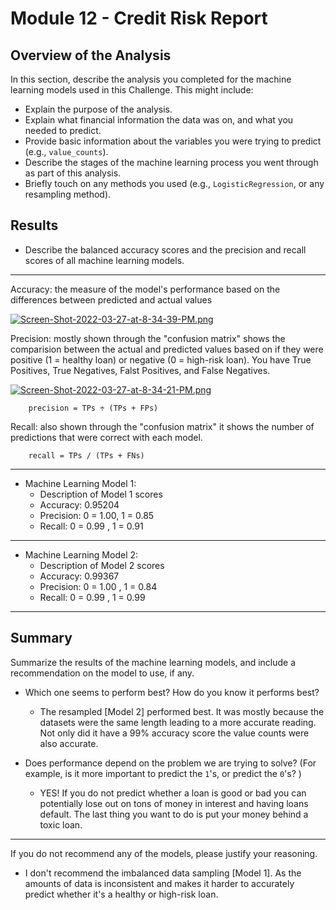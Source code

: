 # Module 12 - Credit Risk Report

## Overview of the Analysis

In this section, describe the analysis you completed for the machine learning models used in this Challenge. This might include:

* Explain the purpose of the analysis.
* Explain what financial information the data was on, and what you needed to predict.
* Provide basic information about the variables you were trying to predict (e.g., `value_counts`).
* Describe the stages of the machine learning process you went through as part of this analysis.
* Briefly touch on any methods you used (e.g., `LogisticRegression`, or any resampling method).

## Results

* Describe the balanced accuracy scores and the precision and recall scores of all machine learning models.
---
Accuracy: the measure of the model's performance based on the differences between predicted and actual values

  [![Screen-Shot-2022-03-27-at-8-34-39-PM.png](https://i.postimg.cc/nc40WDv0/Screen-Shot-2022-03-27-at-8-34-39-PM.png)](https://postimg.cc/gn0VXrtZ)

Precision: mostly shown through the "confusion matrix" shows the comparision between the actual and predicted values based on if they were positive (1 = healthy loan) or negative (0 = high-risk loan). You have True Positives, True Negatives, Falst Positives, and False Negatives.

[![Screen-Shot-2022-03-27-at-8-34-21-PM.png](https://i.postimg.cc/3J5t9BDk/Screen-Shot-2022-03-27-at-8-34-21-PM.png)](https://postimg.cc/Jtx3zjx8)

        precision = TPs ÷ (TPs + FPs)

Recall: also shown through the "confusion matrix" it shows the number of predictions that were correct with each model.

        recall = TPs / (TPs + FNs)

---
* Machine Learning Model 1:
  * Description of Model 1 scores
  * Accuracy: 0.95204
  * Precision: 0 = 1.00, 1 = 0.85
  * Recall: 0 = 0.99 , 1 = 0.91

---

* Machine Learning Model 2:
  * Description of Model 2 scores
  * Accuracy: 0.99367
  * Precision: 0 = 1.00 , 1 = 0.84
  * Recall: 0 = 0.99 , 1 = 0.99
---

## Summary

Summarize the results of the machine learning models, and include a recommendation on the model to use, if any.
* Which one seems to perform best? How do you know it performs best?
  * The resampled [Model 2] performed best. It was mostly because the datasets were the same length leading to a more accurate reading. Not only did it have a 99% accuracy score the value counts were also accurate.

* Does performance depend on the problem we are trying to solve? (For example, is it more important to predict the `1`'s, or predict the `0`'s? )
  * YES! If you do not predict whether a loan is good or bad you can potentially lose out on tons of money in interest and having loans default. The last thing you want to do is put your money behind a toxic loan.
---
If you do not recommend any of the models, please justify your reasoning.

* I don't recommend the imbalanced data sampling [Model 1]. As the amounts of data is inconsistent and makes it harder to accurately predict whether it's a healthy or high-risk loan.